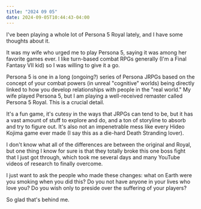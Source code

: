 ```yaml
---
title: "2024 09 05"
date: 2024-09-05T10:44:43-04:00
---
```


I've been playing a whole lot of Persona 5 Royal lately, and I have some
thoughts about it.

It was my wife who urged me to play Persona 5, saying it was among her favorite
games ever. I like turn-based combat RPGs generally (I'm a Final Fantasy VII
kid) so I was willing to give it a go.

Persona 5 is one in a long (ongoing?) series of Persona JRPGs based on the
concept of your combat powers (in unreal "cognitive" worlds) being directly
linked to how you develop relationships with people in the "real world." My wife
played Persona 5, but I am playing a well-received remaster called Persona 5
Royal. This is a crucial detail.

It's a fun game, it's cutesy in the ways that JRPGs can tend to be, but it has
a vast amount of stuff to explore and do, and a ton of storyline to absorb and
try to figure out. It's also not an impenetrable mess like every Hideo Kojima
game ever made (I say this as a die-hard Death Stranding lover).

I don't know what all of the differences are between the original and Royal, but
one thing I know for sure is that they totally broke this one boss fight that I
just got through, which took me several days and many YouTube videos of research
to finally overcome.

I just want to ask the people who made these changes: what on Earth were you
smoking when you did this? Do you not have anyone in your lives who love you? Do
you wish only to preside over the suffering of your players?

So glad that's behind me.
